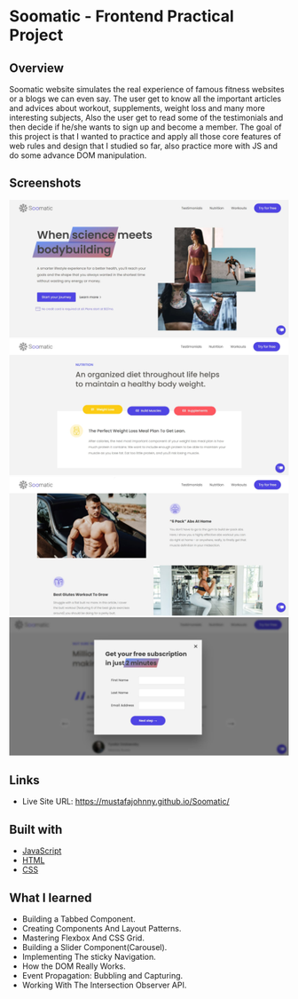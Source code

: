 # Soomatic - Frontend Practical Project

## Overview
Soomatic website simulates the real experience of famous fitness websites or a blogs we can even say. The user get to know all the important articles and advices about workout, supplements, weight loss and many more interesting subjects, Also the user get to read some of the testimonials and then decide if he/she wants to sign up and become a member. The goal of this project is that I wanted to practice and apply all those core features of web rules and design that I studied so far, also practice more with JS and do some advance DOM manipulation.

## Screenshots
![app](https://github.com/MustafaJohnny/Soomatic/blob/master/img/screenshot-1.jpg?raw=true)
![app](https://github.com/MustafaJohnny/Soomatic/blob/master/img/screenshot-2.jpg?raw=true)
![app](https://github.com/MustafaJohnny/Soomatic/blob/master/img/screenshot-3.jpg?raw=true)
![app](https://github.com/MustafaJohnny/Soomatic/blob/master/img/screenshot-4.jpg?raw=true)

## Links

- Live Site URL: https://mustafajohnny.github.io/Soomatic/


## Built with

- [JavaScript](https://developer.mozilla.org/en-US/docs/Web/JavaScript)
- [HTML](https://developer.mozilla.org/en-US/docs/Web/HTML)
- [CSS](https://developer.mozilla.org/en-US/docs/Web/CSS)



## What I learned

- Building a Tabbed Component.
- Creating Components And Layout Patterns. 
- Mastering Flexbox And CSS Grid.
- Building a Slider Component(Carousel).
- Implementing The sticky Navigation.
- How the DOM Really Works.
- Event Propagation: Bubbling and Capturing.
- Working With The Intersection Observer API.



